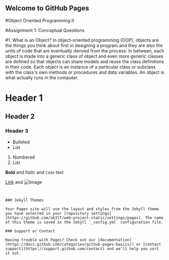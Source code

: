 ## Welcome to GitHub Pages
#Object Oriented Programming II 


#Assignment 1: Conceptual Questions

#1.	What is an Object?
In object-oriented programming (OOP), objects are the things you think about first in designing a program and they are also the units of code that are eventually derived from the process. In between, each object is made into a generic class of object and even more generic classes are defined so that objects can share models and reuse the class definitions in their code. Each object is an instance of a particular class or subclass with the class's own methods or procedures and data variables. An object is what actually runs in the computer.
# Header 1
## Header 2
### Header 3

- Bulleted
- List

1. Numbered
2. List

**Bold** and _Italic_ and `Code` text

[Link](url) and ![Image](src)
```


### Jekyll Themes

Your Pages site will use the layout and styles from the Jekyll theme you have selected in your [repository settings](https://github.com/ab3lT/web-project-static/settings/pages). The name of this theme is saved in the Jekyll `_config.yml` configuration file.

### Support or Contact

Having trouble with Pages? Check out our [documentation](https://docs.github.com/categories/github-pages-basics/) or [contact support](https://support.github.com/contact) and we’ll help you sort it out.
